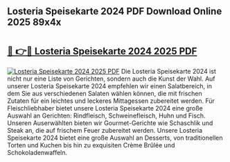 ## Losteria Speisekarte 2024 PDF Download Online 2025 89x4x

# <h2><a href="http://gc6xkp.nevu.top/?p=Losteria+Speisekarte+2024">🔗 👉🔴 Losteria Speisekarte 2024 2025 PDF</a></h2>

[![Losteria Speisekarte 2024 2025 PDF](https://i.imgur.com/dBaPXMq.png)](http://gc6xkp.nevu.top/?p=Losteria+Speisekarte+2024)
Die Losteria Speisekarte 2024 ist nicht nur eine Liste von Gerichten, sondern auch die Kunst der Wahl. Auf unserer Losteria Speisekarte 2024 empfehlen wir einen Salatbereich, in dem Sie aus verschiedenen Salaten wählen können, die mit frischen Zutaten für ein leichtes und leckeres Mittagessen zubereitet werden. Für Fleischliebhaber bietet unsere Losteria Speisekarte 2024 eine große Auswahl an Gerichten: Rindfleisch, Schweinefleisch, Huhn und Fisch. Unseren Auserwählten bieten wir Gourmet-Gerichte wie Schaschlik und Steak an, die auf frischem Feuer zubereitet werden. Unsere Losteria Speisekarte 2024 bietet eine große Auswahl an Desserts, von traditionellen Torten und Kuchen bis hin zu exquisiten Crème Brûlée und Schokoladenwaffeln.
